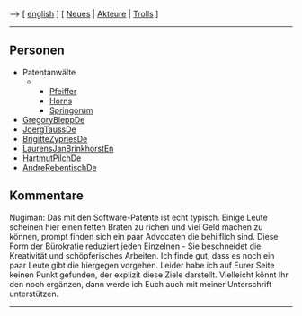 \--\> \[ [ english](SwpatremnaEn "wikilink") \] \[ [
Neues](SwpatcninoDe "wikilink") \| [ Akteure](SwpatgasnuDe "wikilink")
\| [ Trolls](PatentTrollsEn "wikilink") \]

------------------------------------------------------------------------

## Personen

-   Patentanwälte
    -   -   [ Pfeiffer](SwpatpfeifferDe "wikilink")
        -   [ Horns](SwpathornsDe "wikilink")
        -   [ Springorum](SwpatspringorumDe "wikilink")
-   [GregoryBleppDe](GregoryBleppDe "wikilink")
-   [JoergTaussDe](JoergTaussDe "wikilink")
-   [BrigitteZypriesDe](BrigitteZypriesDe "wikilink")
-   [LaurensJanBrinkhorstEn](LaurensJanBrinkhorstEn "wikilink")
-   [HartmutPilchDe](HartmutPilchDe "wikilink")
-   [AndreRebentischDe](AndreRebentischDe "wikilink")

## Kommentare

Nugiman: Das mit den Software-Patente ist echt typisch. Einige Leute
scheinen hier einen fetten Braten zu richen und viel Geld machen zu
können, prompt finden sich ein paar Advocaten die behilflich sind. Diese
Form der Bürokratie reduziert jeden Einzelnen - Sie beschneidet die
Kreativität und schöpferisches Arbeiten. Ich finde gut, dass es noch ein
paar Leute gibt die hiergegen vorgehen. Leider habe ich auf Eurer Seite
keinen Punkt gefunden, der explizit diese Ziele darstellt. Vielleicht
könnt Ihr den noch ergänzen, dann werde ich Euch auch mit meiner
Unterschrift unterstützen.

------------------------------------------------------------------------
